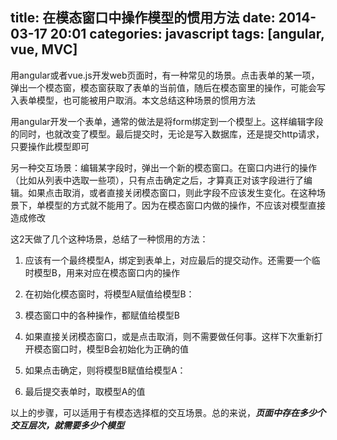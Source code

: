 title: 在模态窗口中操作模型的惯用方法
date: 2014-03-17 20:01
categories: javascript
tags: [angular, vue, MVC]  
---
用angular或者vue.js开发web页面时，有一种常见的场景。点击表单的某一项，弹出一个模态窗，模态窗获取了表单的当前值，随后在模态窗里的操作，可能会写入表单模型，也可能被用户取消。本文总结这种场景的惯用方法
<!--more-->

用angular开发一个表单，通常的做法是将form绑定到一个模型上。这样编辑字段的同时，也就改变了模型。最后提交时，无论是写入数据库，还是提交http请求，只要操作此模型即可

另一种交互场景：编辑某字段时，弹出一个新的模态窗口。在窗口内进行的操作（比如从列表中选取一些项），只有点击确定之后，才算真正对该字段进行了编辑。如果点击取消，或者直接关闭模态窗口，则此字段不应该发生变化。在这种场景下，单模型的方式就不能用了。因为在模态窗口内做的操作，不应该对模型直接造成修改

这2天做了几个这种场景，总结了一种惯用的方法：

1. 应该有一个最终模型A，绑定到表单上，对应最后的提交动作。还需要一个临时模型B，用来对应在模态窗口内的操作

2. 在初始化模态窗时，将模型A赋值给模型B：

3. 模态窗口中的各种操作，都赋值给模型B

4. 如果直接关闭模态窗口，或是点击取消，则不需要做任何事。这样下次重新打开模态窗口时，模型B会初始化为正确的值

5. 如果点击确定，则将模型B赋值给模型A：

6. 最后提交表单时，取模型A的值

以上的步骤，可以适用于有模态选择框的交互场景。总的来说，___页面中存在多少个交互层次，就需要多少个模型___